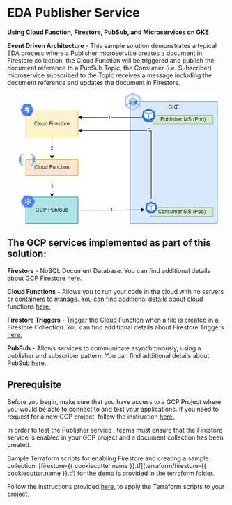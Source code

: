 # **EDA Publisher Service**
**Using Cloud Function, Firestore, PubSub, and Microservices on GKE**

**Event Driven Architecture** - This sample solution demonstrates a typical EDA process where a Publisher microservice creates a document in Firestore collection, the Cloud Function will be triggered and publish the document reference to a PubSub Topic, the Consumer (i.e. Subscriber) microservice subscribed to the Topic receives a message including the document reference and updates the document in Firestore.

<p align="center">
  <img src="eda-flow.png" />
</p>

## The GCP services implemented as part of this solution:

**Firestore** - NoSQL Document Database. You can find additional details about GCP Firestore [here.](https://cloud.google.com/firestore)

**Cloud Functions** - Allows you to run your code in the cloud with no servers or containers to manage. You can find additional details about cloud functions [here.](https://cloud.google.com/functions#section-9)

**Firestore Triggers** - Trigger the Cloud Function when a file is created in a Firestore Collection. You can find additional details about Firestore Triggers [here.](https://firebase.google.com/docs/functions/firestore-events)

**PubSub** - Allows services to communicate asynchronously, using a publisher and subscriber pattern. You can find additional details about PubSub [here.](https://cloud.google.com/pubsub/docs/overview)

## Prerequisite

Before you begin, make sure that you have access to a GCP Project where you would be able to connect to and test your applications. If you need to request for a new GCP project, follow the instruction [here.](https://onboard.cloudapps.telus.com/onboard/home)

In order to test the Publisher service , teams must ensure that the Firestore service is enabled in your GCP project and a document collection has been created.

Sample Terraform scripts for enabling Firestore and creating a sample collection: [firestore-{{ cookiecutter.name }}.tf](terraform/firestore-{{ cookiecutter.name }}.tf) for the demo is provided in the terraform folder.

Follow the instructions provided [here.](https://simplify.telus.com/docs/developer-docs/docs/topics/applying-terraform-configuration-in-gcp-6e4wBLR5Je9aP5Vd8y70vA.md) to apply the Terraform scripts to your project. 
